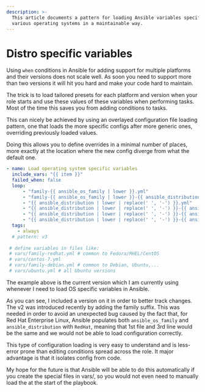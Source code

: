 ```yaml
---
description: >-
  This article documents a pattern for loading Ansible variables specific to
  various operating systems in a maintainable way.
---
```


# Distro specific variables

Using `when` conditions in Ansible for adding support for multiple platforms and their versions does not scale well. As soon you need to support more than two versions it will hit you hard and make your code hard to maintain.

The trick is to load tailored presets for each platform and version when your role starts and use these values of these variables when performing tasks. Most of the time this saves you from adding conditions to tasks.

This can nicely be achieved by using an overlayed configuration file loading pattern, one that loads the more specific configs after more generic ones, overriding previously loaded values.

Doing this allows you to define overrides in a minimal number of places, more exactly at the location where the new config diverge from what the default one.

```yaml
- name: Load operating system specific variables
  include_vars: "{{ item }}"
  failed_when: false
  loop:
      - "family-{{ ansible_os_family | lower }}.yml"
      - "family-{{ ansible_os_family | lower }}-{{ ansible_distribution_major_version | lower }}.yml"
      - "{{ ansible_distribution | lower | replace(' ', '-') }}.yml"
      - "{{ ansible_distribution | lower | replace(' ', '-') }}-{{ ansible_distribution_major_version | lower }}.yml"
      - "{{ ansible_distribution | lower | replace(' ', '-') }}-{{ ansible_distribution_version.split('.')[0:2] | join('-') | lower }}.yml"
      - "{{ ansible_distribution | lower | replace(' ', '-') }}-{{ ansible_distribution_version.split('.')[0:3] | join('-') | lower }}.yml"
  tags:
    - always
  # pattern: v3
 
 # define variables in files like:
 # vars/family-redhat.yml # common to Fedora/RHEL/CentOS
 # vars/centos-7.yml
 # vars/family-debian.yml # common to Debian, Ubuntu,...
 # vars/ubuntu.yml # all Ubuntu versions
```

The example above is the current version which I am currently using whenever I need to load OS specific variables in Ansible. 

As you can see, I included a version on it in order to better track changes. The v2 was introduced recently by adding the family suffix. This was needed in order to avoid an unexpected bug caused by the fact that, for Red Hat Enterprise Linux, Ansible populates both `ansible_os_family` and `ansible_distribution` with `RedHat`, meaning that 1st file and 3rd line would be the same and we would not be able to load configuration correctly.

This type of configuration loading is very easy to understand and is less-error prone than editing conditions spread across the role. It major advantage is that it isolates config from code.

My hope for the future is that Ansible will be able to do this automatically if you create the special files in vars/, so you would not even need to manually load the at the start of the playbook.

